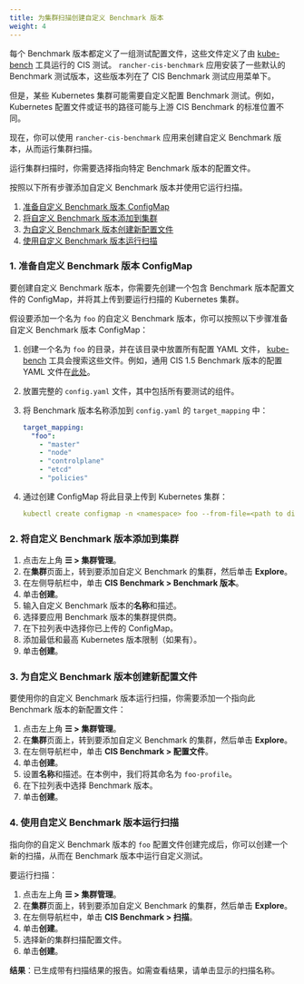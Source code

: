 ```yaml
---
title: 为集群扫描创建自定义 Benchmark 版本
weight: 4
---
```


每个 Benchmark 版本都定义了一组测试配置文件，这些文件定义了由 <a href="https://github.com/aquasecurity/kube-bench" target="_blank">kube-bench</a> 工具运行的 CIS 测试。
`rancher-cis-benchmark` 应用安装了一些默认的 Benchmark 测试版本，这些版本列在了 CIS Benchmark 测试应用菜单下。

但是，某些 Kubernetes 集群可能需要自定义配置 Benchmark 测试。例如，Kubernetes 配置文件或证书的路径可能与上游 CIS Benchmark 的标准位置不同。

现在，你可以使用 `rancher-cis-benchmark` 应用来创建自定义 Benchmark 版本，从而运行集群扫描。

运行集群扫描时，你需要选择指向特定 Benchmark 版本的配置文件。

按照以下所有步骤添加自定义 Benchmark 版本并使用它运行扫描。

1. [准备自定义 Benchmark 版本 ConfigMap](#1-prepare-the-custom-benchmark-version-configmap)
2. [将自定义 Benchmark 版本添加到集群](#2-add-a-custom-benchmark-version-to-a-cluster)
3. [为自定义 Benchmark 版本创建新配置文件](#3-create-a-new-profile-for-the-custom-benchmark-version)
4. [使用自定义 Benchmark 版本运行扫描](#4-run-a-scan-using-the-custom-benchmark-version)

### 1. 准备自定义 Benchmark 版本 ConfigMap

要创建自定义 Benchmark 版本，你需要先创建一个包含 Benchmark 版本配置文件的 ConfigMap，并将其上传到要运行扫描的 Kubernetes 集群。

假设要添加一个名为 `foo` 的自定义 Benchmark 版本，你可以按照以下步骤准备自定义 Benchmark 版本 ConfigMap：

1. 创建一个名为 `foo` 的目录，并在该目录中放置所有配置 YAML 文件， <a href="https://github.com/aquasecurity/kube-bench" target="_blank">kube-bench</a> 工具会搜索这些文件。例如，通用 CIS 1.5 Benchmark 版本的配置 YAML 文件在[此处](https://github.com/aquasecurity/kube-bench/tree/master/cfg/cis-1.5)。
1. 放置完整的 `config.yaml` 文件，其中包括所有要测试的组件。
1. 将 Benchmark 版本名称添加到 `config.yaml` 的 `target_mapping` 中：

   ```yaml
   target_mapping:
     "foo":
       - "master"
       - "node"
       - "controlplane"
       - "etcd"
       - "policies"
   ```
1. 通过创建 ConfigMap 将此目录上传到 Kubernetes 集群：

   ```yaml
   kubectl create configmap -n <namespace> foo --from-file=<path to directory foo>
   ```

### 2. 将自定义 Benchmark 版本添加到集群

1. 点击左上角 **☰ > 集群管理**。
1. 在**集群**页面上，转到要添加自定义 Benchmark 的集群，然后单击 **Explore**。
1. 在左侧导航栏中，单击 **CIS Benchmark > Benchmark 版本**。
1. 单击**创建**。
1. 输入自定义 Benchmark 版本的**名称**和描述。
1. 选择要应用 Benchmark 版本的集群提供商。
1. 在下拉列表中选择你已上传的 ConfigMap。
1. 添加最低和最高 Kubernetes 版本限制（如果有）。
1. 单击**创建**。

### 3. 为自定义 Benchmark 版本创建新配置文件

要使用你的自定义 Benchmark 版本运行扫描，你需要添加一个指向此 Benchmark 版本的新配置文件：

1. 点击左上角 **☰ > 集群管理**。
1. 在**集群**页面上，转到要添加自定义 Benchmark 的集群，然后单击 **Explore**。
1. 在左侧导航栏中，单击 **CIS Benchmark > 配置文件**。
1. 单击**创建**。
1. 设置**名称**和描述。在本例中，我们将其命名为 `foo-profile`。
1. 在下拉列表中选择 Benchmark 版本。
1. 单击**创建**。

### 4. 使用自定义 Benchmark 版本运行扫描

指向你的自定义 Benchmark 版本的 `foo` 配置文件创建完成后，你可以创建一个新的扫描，从而在 Benchmark 版本中运行自定义测试。

要运行扫描：

1. 点击左上角 **☰ > 集群管理**。
1. 在**集群**页面上，转到要添加自定义 Benchmark 的集群，然后单击 **Explore**。
1. 在左侧导航栏中，单击 **CIS Benchmark > 扫描**。
1. 单击**创建**。
1. 选择新的集群扫描配置文件。
1. 单击**创建**。

**结果**：已生成带有扫描结果的报告。如需查看结果，请单击显示的扫描名称。
